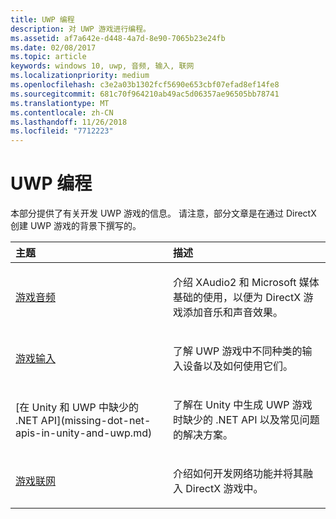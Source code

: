 ```yaml
---
title: UWP 编程
description: 对 UWP 游戏进行编程。
ms.assetid: af7a642e-d448-4a7d-8e90-7065b23e24fb
ms.date: 02/08/2017
ms.topic: article
keywords: windows 10, uwp, 音频, 输入, 联网
ms.localizationpriority: medium
ms.openlocfilehash: c3e2a03b1302fcf5690e653cbf07efad8ef14fe8
ms.sourcegitcommit: 681c70f964210ab49ac5d06357ae96505bb78741
ms.translationtype: MT
ms.contentlocale: zh-CN
ms.lasthandoff: 11/26/2018
ms.locfileid: "7712223"
---
```

# <a name="uwp-programming"></a>UWP 编程

本部分提供了有关开发 UWP 游戏的信息。 请注意，部分文章是在通过 DirectX 创建 UWP 游戏的背景下撰写的。


<table>
<colgroup>
<col width="50%" />
<col width="50%" />
</colgroup>
<thead>
<tr class="header">
<th align="left">主题</th>
<th align="left">描述</th>
</tr>
</thead>
<tbody>
<tr class="odd">
<td align="left"><p><a href="working-with-audio-in-your-directx-game.md">游戏音频</a></p></td>
<td align="left"><p>介绍 XAudio2 和 Microsoft 媒体基础的使用，以便为 DirectX 游戏添加音乐和声音效果。</p></td>
</tr>
<tr class="even">
<td align="left"><p><a href="input-for-games.md">游戏输入</a></p></td>
<td align="left"><p>了解 UWP 游戏中不同种类的输入设备以及如何使用它们。</p></td>
</tr>
<tr class="odd">
    <td align="left">
        <p>[在 Unity 和 UWP 中缺少的 .NET API](missing-dot-net-apis-in-unity-and-uwp.md)</p>
    </td>
    <td align="left">
        <p>了解在 Unity 中生成 UWP 游戏时缺少的 .NET API 以及常见问题的解决方案。</p>
    </td>
</tr>
<tr class="even">
<td align="left"><p><a href="work-with-networking-in-your-directx-game.md">游戏联网</a></p></td>
<td align="left"><p>介绍如何开发网络功能并将其融入 DirectX 游戏中。</p></td>
</tr>
</tbody>
</table>
 

 

 




